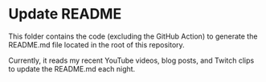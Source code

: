 # Update README

This folder contains the code (excluding the GitHub Action) to generate the
README.md file located in the root of this repository.

Currently, it reads my recent YouTube videos, blog posts, and Twitch clips to
update the README.md each night.